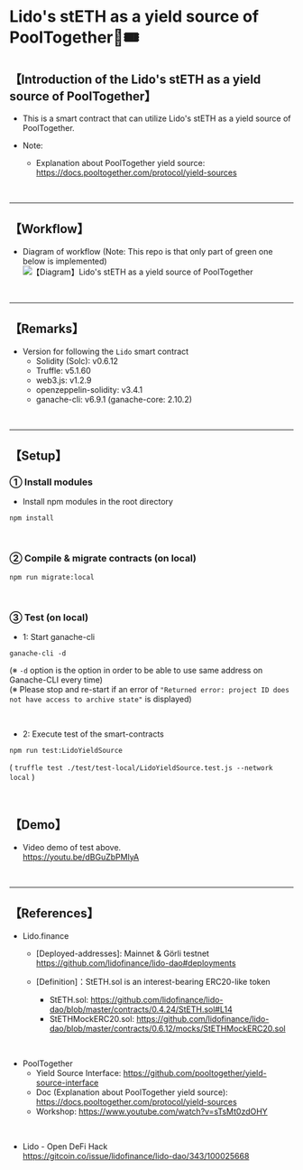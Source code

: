 # Lido's stETH as a yield source of PoolTogether🎫🎟
## 【Introduction of the Lido's stETH as a yield source of PoolTogether】
- This is a smart contract that can utilize Lido's stETH as a yield source of PoolTogether.

- Note:
  - Explanation about PoolTogether yield source: https://docs.pooltogether.com/protocol/yield-sources

&nbsp;

***

## 【Workflow】
- Diagram of workflow
  (Note: This repo is that only part of green one below is implemented)
![【Diagram】Lido's stETH as a yield source of PoolTogether](https://user-images.githubusercontent.com/19357502/119280329-e7b73c00-bc6b-11eb-8b11-58ac992f86e8.jpg)

&nbsp;

***

## 【Remarks】
- Version for following the `Lido` smart contract
  - Solidity (Solc): v0.6.12
  - Truffle: v5.1.60
  - web3.js: v1.2.9
  - openzeppelin-solidity: v3.4.1
  - ganache-cli: v6.9.1 (ganache-core: 2.10.2)


&nbsp;

***

## 【Setup】
### ① Install modules
- Install npm modules in the root directory
```
npm install
```

<br>

### ② Compile & migrate contracts (on local)
```
npm run migrate:local
```

<br>

### ③ Test (on local)
- 1: Start ganache-cli
```
ganache-cli -d
```
(※ `-d` option is the option in order to be able to use same address on Ganache-CLI every time)  
(※ Please stop and re-start if an error of `"Returned error: project ID does not have access to archive state"` is displayed)  

<br>

- 2: Execute test of the smart-contracts
```
npm run test:LidoYieldSource
```
( `truffle test ./test/test-local/LidoYieldSource.test.js --network local` )  

<br>

## 【Demo】
- Video demo of test above.  
https://youtu.be/dBGuZbPMlyA

<br>

***

## 【References】
- Lido.finance
  - [Deployed-addresses]: Mainnet & Görli testnet
     https://github.com/lidofinance/lido-dao#deployments

  - [Definition]：StETH.sol is an interest-bearing ERC20-like token
    - StETH.sol: https://github.com/lidofinance/lido-dao/blob/master/contracts/0.4.24/StETH.sol#L14
    - StETHMockERC20.sol: https://github.com/lidofinance/lido-dao/blob/master/contracts/0.6.12/mocks/StETHMockERC20.sol

<br>

- PoolTogether
  - Yield Source Interface: https://github.com/pooltogether/yield-source-interface
  - Doc (Explanation about PoolTogether yield source): https://docs.pooltogether.com/protocol/yield-sources
  - Workshop: https://www.youtube.com/watch?v=sTsMt0zdOHY

<br>

- Lido - Open DeFi Hack  
https://gitcoin.co/issue/lidofinance/lido-dao/343/100025668

